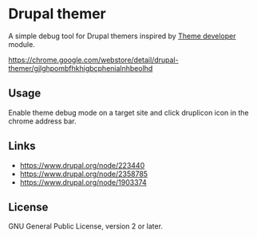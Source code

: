 # Drupal themer
A simple debug tool for Drupal themers inspired by [Theme developer](https://www.drupal.org/project/devel_themer) module.

https://chrome.google.com/webstore/detail/drupal-themer/gjlghpombfhkhigbcphenialnhbeolhd

## Usage
Enable theme debug mode on a target site and click druplicon icon in the chrome address bar.

## Links
- https://www.drupal.org/node/223440
- https://www.drupal.org/node/2358785
- https://www.drupal.org/node/1903374

## License

GNU General Public License, version 2 or later.

